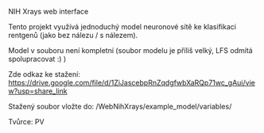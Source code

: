 NIH Xrays web interface

Tento projekt využívá jednoduchý model neuronové sítě ke klasifikaci rentgenů (jako bez nálezu / s nálezem).

Model v souboru není kompletní (soubor modelu je příliš velký, LFS odmítá spolupracovat :) )

Zde odkaz ke stažení:
https://drive.google.com/file/d/1ZiJascebpRnZqdgfwbXaRQp71wc_gAui/view?usp=share_link

Stažený soubor vložte do:
/WebNihXrays/example_model/variables/


Tvůrce:
PV
